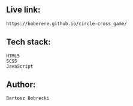 ## Live link: 
    https://boberere.github.io/circle-cross_game/

## Tech stack:
    HTML5
    SCSS
    JavaScript

## Author:
    Bartosz Bobrecki